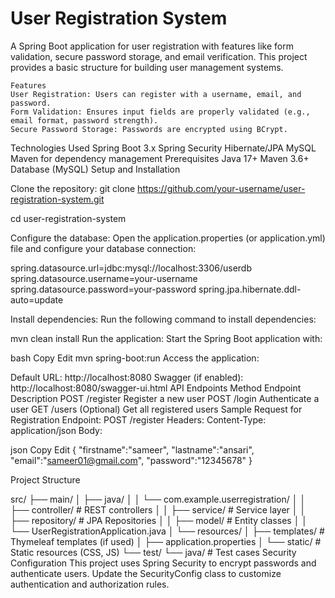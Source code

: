 # User Registration System
A Spring Boot application for user registration with features like form validation, secure password storage, and email verification. This project provides a basic structure for building user management systems.

```
Features
User Registration: Users can register with a username, email, and password.
Form Validation: Ensures input fields are properly validated (e.g., email format, password strength).
Secure Password Storage: Passwords are encrypted using BCrypt.
```

Technologies Used
Spring Boot 3.x
Spring Security
Hibernate/JPA
MySQL 
Maven for dependency management
Prerequisites
Java 17+
Maven 3.6+
Database (MySQL)
Setup and Installation

Clone the repository:
git clone https://github.com/your-username/user-registration-system.git

cd user-registration-system

Configure the database: Open the application.properties (or application.yml) file and configure your database connection:

spring.datasource.url=jdbc:mysql://localhost:3306/userdb
spring.datasource.username=your-username
spring.datasource.password=your-password
spring.jpa.hibernate.ddl-auto=update

Install dependencies: Run the following command to install dependencies:

mvn clean install
Run the application: Start the Spring Boot application with:

bash
Copy
Edit
mvn spring-boot:run
Access the application:

Default URL: http://localhost:8080
Swagger (if enabled): http://localhost:8080/swagger-ui.html
API Endpoints
Method	Endpoint	Description
POST	/register	Register a new user
POST	/login	Authenticate a user
GET	/users (Optional)	Get all registered users
Sample Request for Registration
Endpoint: POST /register
Headers: Content-Type: application/json
Body:

json
Copy
Edit
{
    "firstname":"sameer",
    "lastname":"ansari",
    "email":"sameer01@gmail.com",
    "password":"12345678"
}

Project Structure

src/
├── main/
│   ├── java/
│   │   └── com.example.userregistration/
│   │       ├── controller/       # REST controllers
│   │       ├── service/          # Service layer
│   │       ├── repository/       # JPA Repositories
│   │       ├── model/            # Entity classes
│   │       └── UserRegistrationApplication.java
│   └── resources/
│       ├── templates/            # Thymeleaf templates (if used)
│       ├── application.properties
│       └── static/               # Static resources (CSS, JS)
└── test/
    └── java/                     # Test cases
Security Configuration
This project uses Spring Security to encrypt passwords and authenticate users. Update the SecurityConfig class to customize authentication and authorization rules.
